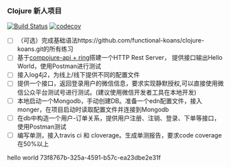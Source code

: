 ### Clojure 新人项目
[![Build Status](https://travis-ci.org/NickYadance/jiliguala-newbie.svg?branch=master)](https://travis-ci.org/NickYadance/jiliguala-newbie)
[![codecov](https://codecov.io/gh/NickYadance/jiliguala-newbie/branch/master/graph/badge.svg)](https://codecov.io/gh/NickYadance/jiliguala-newbie)
- [ ] （可选）完成基础语法https://github.com/functional-koans/clojure-koans.git的所有练习
- [ ] 基于[compojure-api + ring](https://github.com/metosin/compojure-api)搭建一个HTTP Rest Server，
提供接口输出Hello World，使用Postman进行测试
- [ ] 接入log4j2，为线上/线下提供不同的配置文件
- [ ] 提供一个接口，返回登录用户的微信信息，要求实现静默授权,可以直接使用微信公众平台测试号进行测试。(建议使用微信开发者工具在本地开发)
- [ ] 本地启动一个Mongodb，手动创建DB。准备一个edn配置文件，接入monger，在项目启动时读取配置文件并连接到Mongodb
- [ ] 在db中构造一个用户-订单关系，提供用户注册、注销、登录、下单等接口，使用Postman测试
- [ ] 编写单测，接入travis ci 和 cloverage。生成单测报告，要求code coverage在50%以上

hello world
73f8767b-325a-4591-b57c-ea23dbe2e31f